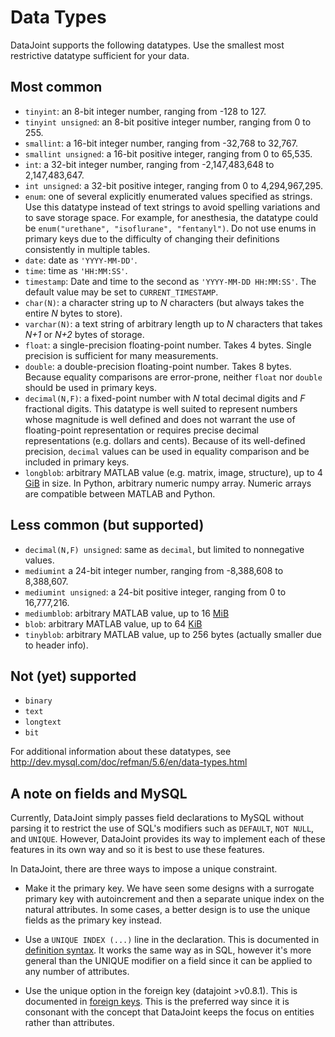 # Data Types

DataJoint supports the following datatypes. Use the smallest most restrictive datatype sufficient for your data.  

## Most common 
 * `tinyint`: an 8-bit integer number, ranging from -128 to 127.  
 * `tinyint unsigned`: an 8-bit positive integer number, ranging from 0 to 255.
 * `smallint`: a 16-bit integer number, ranging from -32,768 to 32,767.
 * `smallint unsigned`: a 16-bit positive integer, ranging from 0 to 65,535.
 * `int`: a 32-bit integer number, ranging from -2,147,483,648 to 2,147,483,647.  
 * `int unsigned`: a 32-bit positive integer, ranging from 0 to 4,294,967,295.
 * `enum`: one of several explicitly enumerated values specified as strings. Use this datatype instead of text strings to avoid spelling variations and to save storage space.  For example, for anesthesia, the datatype could be `enum("urethane", "isoflurane", "fentanyl")`.  Do not use enums in primary keys due to the difficulty of changing their definitions consistently in multiple tables.
 * `date`: date as `'YYYY-MM-DD'`.  
 * `time`: time as `'HH:MM:SS'`. 
 * `timestamp`: Date and time to the second as `'YYYY-MM-DD HH:MM:SS'`.  The default value may be set to `CURRENT_TIMESTAMP`.
 * `char(N)`:  a character string up to _N_ characters (but always takes the entire _N_ bytes to store).
 * `varchar(N)`:  a text string of arbitrary length up to *N* characters that takes *N+1* or *N+2* bytes of storage.
 * `float`:  a single-precision floating-point number.  Takes 4 bytes.  Single precision is sufficient for many measurements.  
 * `double`:  a double-precision floating-point number. Takes 8 bytes. Because equality comparisons are error-prone, neither `float` nor `double` should be used in primary keys. 
 * `decimal(N,F)`:  a fixed-point number with _N_ total decimal digits and _F_ fractional digits. This datatype is well suited to represent numbers whose magnitude is well defined and does not warrant the use of floating-point representation or requires precise decimal representations (e.g. dollars and cents). Because of its well-defined precision, `decimal` values can be used in equality comparison and be included in primary keys.
 * `longblob`: arbitrary MATLAB value (e.g. matrix, image, structure), up to 4  [GiB](http://en.wikipedia.org/wiki/Gibibyte) in size.  In Python, arbitrary numeric numpy array.  Numeric arrays are compatible between MATLAB and Python. 

## Less common (but supported)
 * `decimal(N,F) unsigned`: same as `decimal`, but limited to nonnegative values. 
 * `mediumint` a 24-bit integer number, ranging from -8,388,608 to 8,388,607.  
 * `mediumint unsigned`: a 24-bit positive integer, ranging from 0 to 16,777,216.
 * `mediumblob`: arbitrary MATLAB value, up to 16 [MiB](http://en.wikipedia.org/wiki/Mibibyte) 
 * `blob`: arbitrary MATLAB value, up to 64 [KiB](http://en.wikipedia.org/wiki/Kibibyte)
 * `tinyblob`: arbitrary MATLAB value, up to 256 bytes (actually smaller due to header info).

## Not (yet) supported
 * `binary`
 * `text`
 * `longtext`
 * `bit`

For additional information about these datatypes, see http://dev.mysql.com/doc/refman/5.6/en/data-types.html

## A note on fields and MySQL

Currently, DataJoint simply passes field declarations to MySQL without parsing it to restrict the use of SQL's modifiers such as `DEFAULT`, `NOT NULL`, and `UNIQUE`. However, DataJoint provides its way to implement each of these features in its own way and so it is best to use these features.

In DataJoint, there are three ways to impose a unique constraint.

 * Make it the primary key. We have seen some designs with a surrogate primary key with autoincrement and then a separate unique index on the natural attributes. In some cases, a better design is to use the unique fields as the primary key instead.

 * Use a `UNIQUE INDEX (...)` line in the declaration. This is documented in [definition syntax](Definition-syntax.html). It works the same way as in SQL, however it's more general than the UNIQUE modifier on a field since it can be applied to any number of attributes.

 * Use the unique option in the foreign key (datajoint >v0.8.1). This is documented in [foreign keys](Foreign-keys.html). This is the preferred way since it is consonant with the concept that DataJoint keeps the focus on entities rather than attributes.

